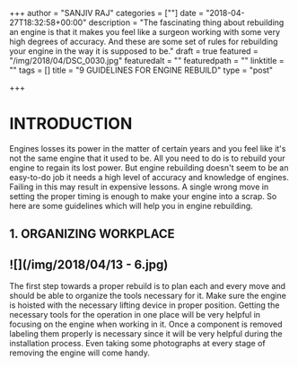 +++
author = "SANJIV RAJ"
categories = [""]
date = "2018-04-27T18:32:58+00:00"
description = "The fascinating thing about rebuilding an engine is that it makes you feel like a surgeon working with some very high degrees of accuracy. And these are some set of rules for rebuilding your engine in the way it is supposed to be."
draft = true
featured = "/img/2018/04/DSC_0030.jpg"
featuredalt = ""
featuredpath = ""
linktitle = ""
tags = []
title = "9 GUIDELINES FOR ENGINE REBUILD"
type = "post"

+++
# INTRODUCTION

Engines losses its power in the matter of certain years and you feel like it's not the same engine that it used to be. All you need to do is to rebuild your engine to regain its lost power. But engine rebuilding doesn't seem to be an easy-to-do job it needs a high level of accuracy and knowledge of engines. Failing in this may result in expensive lessons. A single wrong move in setting the proper timing is enough to make your engine into a scrap. So here are some guidelines which will help you in engine rebuilding.

## 1. ORGANIZING WORKPLACE

## ![](/img/2018/04/13 - 6.jpg)

The first step towards a proper rebuild is to plan each and every move and should be able to organize the tools necessary for it. Make sure the engine is hoisted with the necessary lifting device in proper position. Getting the necessary tools for the operation in one place will be very helpful in focusing on the engine when working in it. Once a component is removed labeling them properly is necessary since it will be very helpful during the installation process. Even taking some photographs at every stage of removing the engine will come handy.